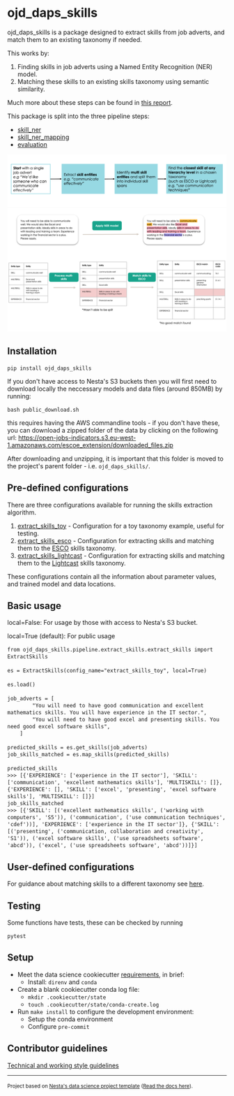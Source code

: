 # ojd_daps_skills

ojd_daps_skills is a package designed to extract skills from job adverts, and match them to an existing taxonomy if needed.

This works by:

1. Finding skills in job adverts using a Named Entity Recognition (NER) model.
2. Matching these skills to an existing skills taxonomy using semantic similarity.

Much more about these steps can be found in [this report](outputs/reports/skills_extraction.md).

This package is split into the three pipeline steps:

- [skill_ner](https://github.com/nestauk/ojd_daps_skills/tree/dev/ojd_daps_skills/pipeline/skill_ner)
- [skill_ner_mapping](https://github.com/nestauk/ojd_daps_skills/tree/dev/ojd_daps_skills/pipeline/skill_ner_mapping)
- [evaluation](https://github.com/nestauk/ojd_daps_skills/tree/dev/ojd_daps_skills/pipeline/evaluation)

![](outputs/reports/figures/overview.png)
![](outputs/reports/figures/overview_example.png)

## Installation

```
pip install ojd_daps_skills
```

If you don't have access to Nesta's S3 buckets then you will first need to download locally the neccessary models and data files (around 850MB) by running:

```
bash public_download.sh
```

this requires having the AWS commandline tools - if you don't have these, you can download a zipped folder of the data by clicking on the following url: https://open-jobs-indicators.s3.eu-west-1.amazonaws.com/escoe_extension/downloaded_files.zip

After downloading and unzipping, it is important that this folder is moved to the project's parent folder - i.e. `ojd_daps_skills/`.

## Pre-defined configurations

There are three configurations available for running the skills extraction algorithm.

1. [extract_skills_toy](ojd_daps_skills/config/extract_skills_toy.yaml) - Configuration for a toy taxonomy example, useful for testing.
2. [extract_skills_esco](ojd_daps_skills/config/extract_skills_esco.yaml) - Configuration for extracting skills and matching them to the [ESCO](https://esco.ec.europa.eu/en) skills taxonomy.
3. [extract_skills_lightcast](ojd_daps_skills/config/extract_skills_lightcast.yaml) - Configuration for extracting skills and matching them to the [Lightcast](https://skills.emsidata.com/) skills taxonomy.

These configurations contain all the information about parameter values, and trained model and data locations.

## Basic usage

local=False: For usage by those with access to Nesta's S3 bucket.

local=True (default): For public usage

```
from ojd_daps_skills.pipeline.extract_skills.extract_skills import ExtractSkills

es = ExtractSkills(config_name="extract_skills_toy", local=True)

es.load()

job_adverts = [
        "You will need to have good communication and excellent mathematics skills. You will have experience in the IT sector.",
        "You will need to have good excel and presenting skills. You need good excel software skills",
    ]

predicted_skills = es.get_skills(job_adverts)
job_skills_matched = es.map_skills(predicted_skills)

predicted_skills
>>> [{'EXPERIENCE': ['experience in the IT sector'], 'SKILL': ['communication', 'excellent mathematics skills'], 'MULTISKILL': []}, {'EXPERIENCE': [], 'SKILL': ['excel', 'presenting', 'excel software skills'], 'MULTISKILL': []}]
job_skills_matched
>>> [{'SKILL': [('excellent mathematics skills', ('working with computers', 'S5')), ('communication', ('use communication techniques', 'cdef'))], 'EXPERIENCE': ['experience in the IT sector']}, {'SKILL': [('presenting', ('communication, collaboration and creativity', 'S1')), ('excel software skills', ('use spreadsheets software', 'abcd')), ('excel', ('use spreadsheets software', 'abcd'))]}]
```

## User-defined configurations

For guidance about matching skills to a different taxonomy see [here](ojd_daps_skills/pipeline/extract_skills/README.md).

## Testing

Some functions have tests, these can be checked by running

```
pytest
```

## Setup

- Meet the data science cookiecutter [requirements](http://nestauk.github.io/ds-cookiecutter/quickstart), in brief:
  - Install: `direnv` and `conda`
- Create a blank cookiecutter conda log file:
  - `mkdir .cookiecutter/state`
  - `touch .cookiecutter/state/conda-create.log`
- Run `make install` to configure the development environment:
  - Setup the conda environment
  - Configure `pre-commit`

## Contributor guidelines

[Technical and working style guidelines](https://github.com/nestauk/ds-cookiecutter/blob/master/GUIDELINES.md)

---

<small><p>Project based on <a target="_blank" href="https://github.com/nestauk/ds-cookiecutter">Nesta's data science project template</a>
(<a href="http://nestauk.github.io/ds-cookiecutter">Read the docs here</a>).
</small>
